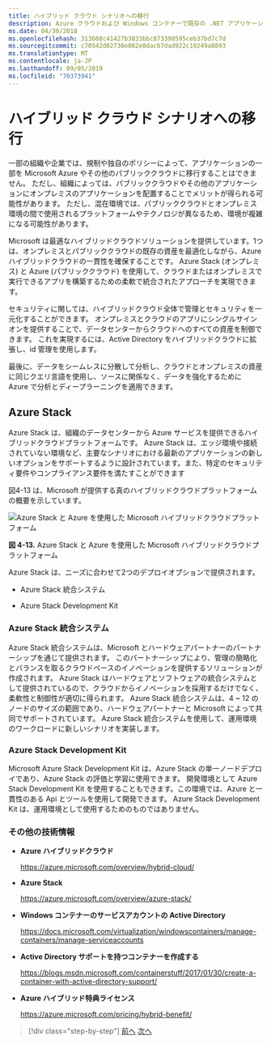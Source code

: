 ```yaml
---
title: ハイブリッド クラウド シナリオへの移行
description: Azure クラウドおよび Windows コンテナーで既存の .NET アプリケーションを最新化する |ハイブリッドクラウドシナリオへの移行
ms.date: 04/30/2018
ms.openlocfilehash: 313608c41427b3833bbc873398595ceb37bd7c7d
ms.sourcegitcommit: c70542d02736e082e8dac67dad922c19249a8893
ms.translationtype: MT
ms.contentlocale: ja-JP
ms.lasthandoff: 09/05/2019
ms.locfileid: "70373941"
---
```

# <a name="migrate-to-hybrid-cloud-scenarios"></a>ハイブリッド クラウド シナリオへの移行

一部の組織や企業では、規制や独自のポリシーによって、アプリケーションの一部を Microsoft Azure やその他のパブリッククラウドに移行することはできません。 ただし、組織によっては、パブリッククラウドやその他のアプリケーションにオンプレミスのアプリケーションを配置することでメリットが得られる可能性があります。 ただし、混在環境では、パブリッククラウドとオンプレミス環境の間で使用されるプラットフォームやテクノロジが異なるため、環境が複雑になる可能性があります。

Microsoft は最適なハイブリッドクラウドソリューションを提供しています。1つは、オンプレミスとパブリッククラウドの既存の資産を最適化しながら、Azure ハイブリッドクラウドの一貫性を確保することです。 Azure Stack (オンプレミス) と Azure (パブリッククラウド) を使用して、クラウドまたはオンプレミスで実行できるアプリを構築するための柔軟で統合されたアプローチを実現できます。

セキュリティに関しては、ハイブリッドクラウド全体で管理とセキュリティを一元化することができます。 オンプレミスとクラウドのアプリにシングルサインオンを提供することで、データセンターからクラウドへのすべての資産を制御できます。 これを実現するには、Active Directory をハイブリッドクラウドに拡張し、id 管理を使用します。

最後に、データをシームレスに分散して分析し、クラウドとオンプレミスの資産に同じクエリ言語を使用し、ソースに関係なく、データを強化するために Azure で分析とディープラーニングを適用できます。

## <a name="azure-stack"></a>Azure Stack

Azure Stack は、組織のデータセンターから Azure サービスを提供できるハイブリッドクラウドプラットフォームです。 Azure Stack は、エッジ環境や接続されていない環境など、主要なシナリオにおける最新のアプリケーションの新しいオプションをサポートするように設計されています。また、特定のセキュリティ要件やコンプライアンス要件を満たすことができます

図4-13 は、Microsoft が提供する真のハイブリッドクラウドプラットフォームの概要を示しています。

![Azure Stack と Azure を使用した Microsoft ハイブリッドクラウドプラットフォーム](./media/image13.jpg)

**図 4-13.** Azure Stack と Azure を使用した Microsoft ハイブリッドクラウドプラットフォーム

Azure Stack は、ニーズに合わせて2つのデプロイオプションで提供されます。

- Azure Stack 統合システム

- Azure Stack Development Kit

### <a name="azure-stack-integrated-systems"></a>Azure Stack 統合システム

Azure Stack 統合システムは、Microsoft とハードウェアパートナーのパートナーシップを通じて提供されます。 このパートナーシップにより、管理の簡略化とバランスを取るクラウドペースのイノベーションを提供するソリューションが作成されます。 Azure Stack はハードウェアとソフトウェアの統合システムとして提供されているので、クラウドからイノベーションを採用するだけでなく、柔軟性と制御性が適切に得られます。 Azure Stack 統合システムは、4 ~ 12 のノードのサイズの範囲であり、ハードウェアパートナーと Microsoft によって共同でサポートされています。 Azure Stack 統合システムを使用して、運用環境のワークロードに新しいシナリオを実装します。

### <a name="azure-stack-development-kit"></a>Azure Stack Development Kit

Microsoft Azure Stack Development Kit は、Azure Stack の単一ノードデプロイであり、Azure Stack の評価と学習に使用できます。 開発環境として Azure Stack Development Kit を使用することもできます。この環境では、Azure と一貫性のある Api とツールを使用して開発できます。 Azure Stack Development Kit は、運用環境として使用するためのものではありません。

### <a name="additional-resources"></a>その他の技術情報

- **Azure ハイブリッドクラウド**

    <https://azure.microsoft.com/overview/hybrid-cloud/>

- **Azure Stack**

    <https://azure.microsoft.com/overview/azure-stack/>

- **Windows コンテナーのサービスアカウントの Active Directory**

    <https://docs.microsoft.com/virtualization/windowscontainers/manage-containers/manage-serviceaccounts>

- **Active Directory サポートを持つコンテナーを作成する**

    <https://blogs.msdn.microsoft.com/containerstuff/2017/01/30/create-a-container-with-active-directory-support/>

- **Azure ハイブリッド特典ライセンス**

    <https://azure.microsoft.com/pricing/hybrid-benefit/>

>[!div class="step-by-step"]
>[前へ](modernize-your-apps-lifecycle-with-ci-cd-pipelines-and-devops-tools-in-the-cloud.md)
>[次へ](../walkthroughs-technical-get-started-overview.md)
